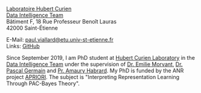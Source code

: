 [Laboratoire Hubert Curien](https://laboratoirehubertcurien.univ-st-etienne.fr/en/index.html)  
[Data Intelligence Team](https://laboratoirehubertcurien.univ-st-etienne.fr/en/teams/data-intelligence.html)  
Bâtiment F, 18 Rue Professeur Benoît Lauras  
42000 Saint-Étienne

E-Mail: [paul.viallard@etu.univ-st-etienne.fr](mailto:paul.viallard@etu.univ-st-etienne.fr)  
Links: [GitHub](https://github.com/paulviallard)  

Since September 2019, I am PhD student at [Hubert Curien Laboratory](https://laboratoirehubertcurien.univ-st-etienne.fr/en/teams/data-intelligence.html) in the [Data Intelligence Team](https://laboratoirehubertcurien.univ-st-etienne.fr/en/teams/data-intelligence.html) under the supervision of [Dr. Emilie Morvant](https://perso.univ-st-etienne.fr/me63854h/), [Dr. Pascal Germain](http://chercheurs.lille.inria.fr/pgermain/) and [Pr. Amaury Habrard](https://perso.univ-st-etienne.fr/habrarda/). My PhD is funded by the ANR project [APRIORI](https://project.inria.fr/apriori/). The subject is "Interpreting Representation Learning Through PAC-Bayes Theory".
